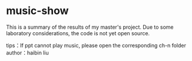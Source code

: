 # music-show
This is a summary of the results of my master's project. Due to some laboratory considerations, the code is not yet open source.

tips：If ppt cannot play music, please open the corresponding ch-n folder
author：haibin liu
